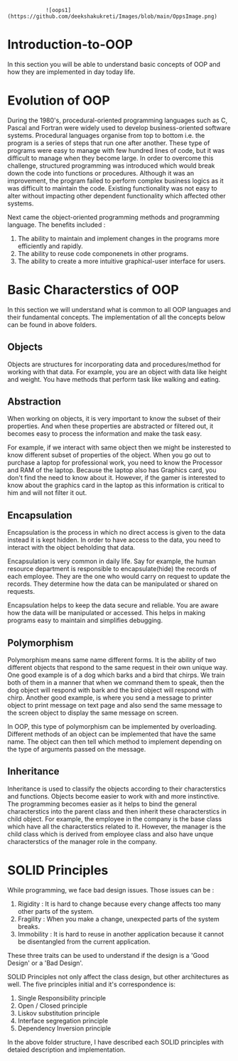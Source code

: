                 ![oops1](https://github.com/deekshakukreti/Images/blob/main/OppsImage.png)

# Introduction-to-OOP
In this section you will be able to understand basic concepts of OOP and how they are implemented in day today life.

# Evolution of OOP
During the 1980's, procedural-oriented programming languages such as C, Pascal and Fortran were widely used to develop business-oriented software systems. Procedural languages organise from top to bottom i.e. the program is a series of steps that run one after another. These type of programs were easy to manage with few hundred lines of code, but it was difficult to manage when they become large. In order to overcome this challenge, structured programming was introduced which would break down the code into functions or procedures. Although it was an improvement, the program failed to perform complex business logics as it was difficult to maintain the code. Existing functionality was not easy to alter without impacting other dependent functionality which affected other systems.

Next came the object-oriented programming methods and programming language. The benefits included :

1. The ability to maintain and implement changes in the programs more efficiently and rapidly.
2. The ability to reuse code componenets in other programs.
3. The ability to create a more intuitive graphical-user interface for users.

# Basic Characterstics of OOP
In this section we will understand what is common to all OOP languages and their fundamental concepts. The implementation of all the concepts below can be found in above folders.

## Objects
Objects are structures for incorporating data and procedures/method for working with that data. For example, you are an object with data like height and weight. You have methods that perform task like walking and eating.   

## Abstraction
When working on objects, it is very important to know the subset of their properties. And when these properties are abstracted or filtered out, it becomes easy to process the information and make the task easy.

For example, if we interact with same object then we might be insterested to know different subset of properties of the object. When you go out to purchase a laptop for professional work, you need to know the Processor and RAM of the laptop. Because the laptop also has Graphics card, you don't find the need to know about it. However, if the gamer is interested to know about the graphics card in the laptop as this information is critical to him and will not filter it out.

## Encapsulation
Encapsulation is the process in which no direct access is given to the data instead it is kept hidden. In order to have access to the data, you need to interact with the object beholding that data. 

Encapsulation is very common in daily life. Say for example, the human resource department is responsible to encapsulate(hide) the records of each employee. They are the one who would carry on request to update the records. They determine how the data can be manipulated or shared on requests.

Encapsulation helps to keep the data secure and reliable. You are aware how the data will be manipulated or accessed. This helps in making programs easy to maintain and simplifies debugging.

## Polymorphism
Polymorphism means same name different forms. It is the ability of two different objects that respond to the same request in their own unique way. One good example is of a  dog which barks and a bird that chirps. We train both of them in a manner that when we command them to speak, then the dog object will respond with bark and the bird object will respond with chirp. Another good example, is where you send a message to printer object to print message on text page and also send the same message to the screen object to display the same message on screen.

In OOP, this type of polymorphism can be implemented by overloading. Different methods of an object can be implemented that have the same name. The object can then tell which method to implement depending on the type of arguments passed on the message.

## Inheritance
Inheritance is used to classify the objects according to their characterstics and functions. Objects become easier to work with and more instinctive. The programming becomes easier as it helps to bind the general characterstics into the parent class and then inherit these characterstics in child object. For example, the employee in the company is the base class which have all the characterstics related to it. However, the manager is the child class which is derived from employee class and also have unque characterstics of the manager role in the company. 


# SOLID Principles

While programming, we face bad design issues. Those issues can be :

1. Rigidity : It is hard to change because every change affects too many other parts of the system.
2. Fragility : When you make a change, unexpected parts of the system breaks.
3. Immobility : It is hard to reuse in another application because it cannot be disentangled from the   current application.

These three traits can be used to understand if the design is a 'Good Design' or a 'Bad Design'.

SOLID Principles not only affect the class design, but other architectures as well. The five principles initial and it's correspondence is:

1. Single Responsibility principle
2. Open / Closed principle
3. Liskov substitution principle
4. Interface segregation principle
5. Dependency Inversion principle

In the above folder structure, I have described each SOLID principles with detaied description and implementation.
